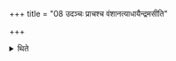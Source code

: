 +++
title = "08 उदञ्चः प्राचश्च वंशानत्याधायैन्द्रमसीति"

+++

<details><summary>थिते</summary>

उदञ्चः प्राचश्च वंशानत्याधायैन्द्रमसीति तेषु मध्यमानि त्रीणि छदींष्यध्यूहति ८
</details>
